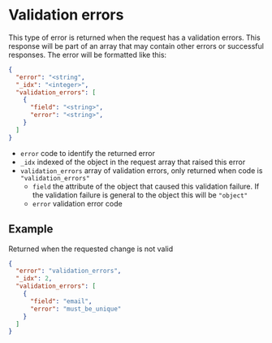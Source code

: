 # Validation errors

This type of error is returned when the request has a validation errors. This response will be part of an array that may contain other errors or successful responses.  The error will be formatted like this:

```JSON
{
  "error": "<string",
  "_idx": "<integer>",
  "validation_errors": [
    {
      "field": "<string>",
      "error": "<string>",
    }
  ]
}
```

* `error` code to identify the returned error
* `_idx` indexed of the object in the request array that raised this error
* `validation_errors` array of validation errors, only returned when code is `"validation_errors"`
  * `field` the attribute of the object that caused this validation failure. If the validation failure is general to the object this will be `"object"`
  * `error` validation error code


## Example

Returned when the requested change is not valid

```JSON
{
  "error": "validation_errors",
  "_idx": 2,
  "validation_errors": [
    {
      "field": "email",
      "error": "must_be_unique"
    }
  ]
}
```